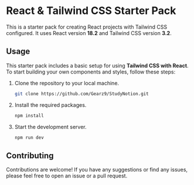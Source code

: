 # React & Tailwind CSS Starter Pack

This is a starter pack for creating React projects with Tailwind CSS configured. It uses React version **18.2** and Tailwind CSS version **3.2**.

## Usage

This starter pack includes a basic setup for using **Tailwind CSS with React**. To start building your own components and styles, follow these steps:

1. Clone the repository to your local machine.
    ```sh
    git clone https://github.com/Gearz9/StudyNotion.git
    ```

1. Install the required packages.
    ```sh
    npm install
    ```

1. Start the development server.
    ```sh
    npm run dev
    ```



## Contributing

Contributions are welcome! If you have any suggestions or find any issues, please feel free to open an issue or a pull request.